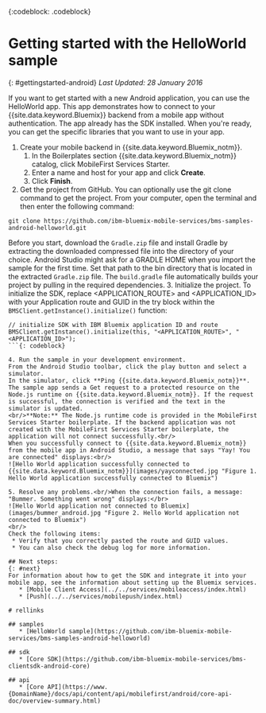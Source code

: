 <!-- Attribute definitions -->
{:codeblock: .codeblock}

# Getting started with the HelloWorld sample
{: #gettingstarted-android}
*Last Updated: 28 January 2016*  

If you want to get started with a new Android application, you can use the HelloWorld app. This app demonstrates how to connect to your {{site.data.keyword.Bluemix}} backend from a mobile app without authentication. The app already has the SDK installed. When you're ready, you can get the specific libraries that you want to use in your app.

1. Create your mobile backend in {{site.data.keyword.Bluemix_notm}}.
    1. In the Boilerplates section {{site.data.keyword.Bluemix_notm}} catalog, click MobileFirst Services Starter.
    2. Enter a name and host for your app and click **Create**.
    3. Click **Finish**.
2. Get the project from GitHub. You can optionally use the git clone command to get the project. From your computer, open the terminal and then enter the following command:
```
git clone https://github.com/ibm-bluemix-mobile-services/bms-samples-android-helloworld.git
```
Before you start, download the `Gradle.zip` file and install Gradle by extracting the downloaded compressed file into the directory of your choice. Android Studio might ask for a GRADLE HOME when you import the sample for the first time. Set that path to the bin directory that is located in the extracted `Gradle.zip` file. The `build.gradle` file automatically builds your project by pulling in the required dependencies.
3. Initialize the project.
To initialize the SDK, replace &lt;APPLICATION_ROUTE&gt; and &lt;APPLICATION_ID&gt; with your Application route and GUID in the try block within the `BMSClient.getInstance().initialize()` function:
```
// initialize SDK with IBM Bluemix application ID and route
BMSClient.getInstance().initialize(this, "<APPLICATION_ROUTE>", "<APPLICATION_ID>");
```{: codeblock}

4. Run the sample in your development environment.
From the Android Studio toolbar, click the play button and select a simulator.
In the simulator, click **Ping {{site.data.keyword.Bluemix_notm}}**. The sample app sends a Get request to a protected resource on the Node.js runtime on {{site.data.keyword.Bluemix_notm}}. If the request is successful, the connection is verified and the text in the simulator is updated.
<br/>**Note:** The Node.js runtime code is provided in the MobileFirst Services Starter boilerplate. If the backend application was not created with the MobileFirst Services Starter boilerplate, the application will not connect successfully.<br/>
When you successfully connect to {{site.data.keyword.Bluemix_notm}} from the mobile app in Android Studio, a message that says "Yay! You are connected" displays:<br/>
![Hello World application successfully connected to {{site.data.keyword.Bluemix_notm}}](images/yayconnected.jpg "Figure 1. Hello World application successfully connected to Bluemix")

5. Resolve any problems.<br/>When the connection fails, a message: "Bummer. Something went wrong" displays:</br>
![Hello World application not connected to Bluemix](images/bummer_android.jpg "Figure 2. Hello World application not connected to Bluemix")
<br/>
Check the following items:
 * Verify that you correctly pasted the route and GUID values.
 * You can also check the debug log for more information.

## Next steps:
{: #next}
For information about how to get the SDK and integrate it into your mobile app, see the information about setting up the Bluemix services.
   * [Mobile Client Access](../../services/mobileaccess/index.html)
   * [Push](../../services/mobilepush/index.html)

# rellinks

## samples
   * [HelloWorld sample](https://github.com/ibm-bluemix-mobile-services/bms-samples-android-helloworld)

## sdk
   * [Core SDK](https://github.com/ibm-bluemix-mobile-services/bms-clientsdk-android-core)

## api
   * [Core API](https://www.{DomainName}/docs/api/content/api/mobilefirst/android/core-api-doc/overview-summary.html)
